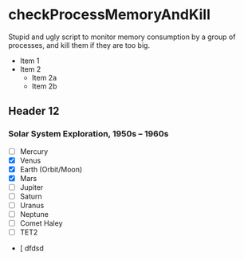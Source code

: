 # checkProcessMemoryAndKill
Stupid and ugly script to monitor memory consumption by a group of processes, and kill them if they are too big.

* Item 1
* Item 2
  * Item 2a
  * Item 2b
  
 ## Header 12

### Solar System Exploration, 1950s – 1960s

- [ ] Mercury
- [x] Venus
- [x] Earth (Orbit/Moon)
- [x] Mars
- [ ] Jupiter
- [ ] Saturn
- [ ] Uranus
- [ ] Neptune
- [ ] Comet Haley
- [ ] TET2 
- [
dfdsd

